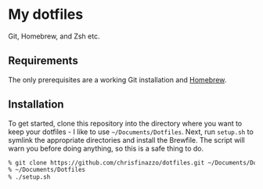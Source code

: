 # My dotfiles

Git, Homebrew, and Zsh etc.

## Requirements

The only prerequisites are a working Git installation and [Homebrew][].

[Homebrew]: http://brew.sh

## Installation

To get started, clone this repository into the directory where you want to keep your dotfiles - I like to use `~/Documents/Dotfiles`. Next, run `setup.sh` to symlink the appropriate directories and install the Brewfile. The script will warn you before doing anything, so this is a safe thing to do.

```sh
% git clone https://github.com/chrisfinazzo/dotfiles.git ~/Documents/Dotfiles
% ~/Documents/Dotfiles
% ./setup.sh
```

